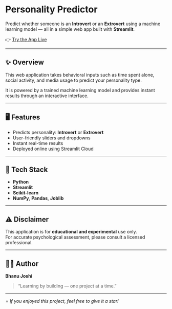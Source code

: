 # Personality Predictor

Predict whether someone is an **Introvert** or an **Extrovert** using a machine learning model — all in a simple web app built with **Streamlit**.

👉 [Try the App Live](https://personality-predictor-bhanu.streamlit.app/)

---

## ✨ Overview

This web application takes behavioral inputs such as time spent alone, social activity, and media usage to predict your personality type.

It is powered by a trained machine learning model and provides instant results through an interactive interface.

---

## 🖥️ Features

- Predicts personality: **Introvert** or **Extrovert**
- User-friendly sliders and dropdowns
- Instant real-time results
- Deployed online using Streamlit Cloud

---

## 🧰 Tech Stack

- **Python**
- **Streamlit**
- **Scikit-learn**
- **NumPy**, **Pandas**, **Joblib**

---

## ⚠️ Disclaimer

This application is for **educational and experimental** use only.  
For accurate psychological assessment, please consult a licensed professional.

---

## 👨‍💻 Author

**Bhanu Joshi**

> “Learning by building — one project at a time.”

---

⭐ *If you enjoyed this project, feel free to give it a star!*
